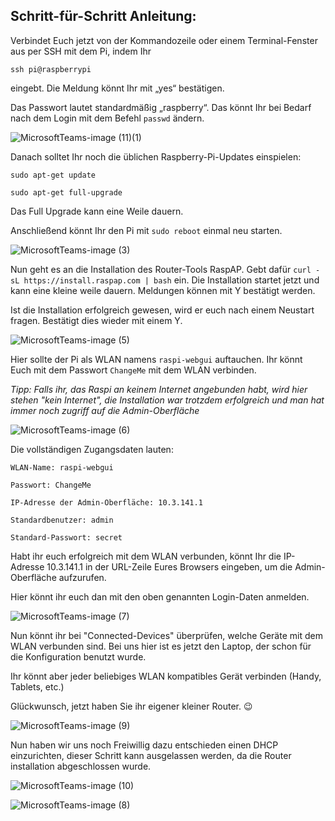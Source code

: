## Schritt-für-Schritt Anleitung: 

Verbindet Euch jetzt von der Kommandozeile oder einem Terminal-Fenster aus per SSH mit dem Pi, indem Ihr

`ssh pi@raspberrypi`

eingebt. Die Meldung könnt Ihr mit „yes“ bestätigen. 

Das Passwort lautet standardmäßig „raspberry“. Das könnt Ihr bei Bedarf nach dem Login mit dem Befehl `passwd` ändern.


![MicrosoftTeams-image (11)(1)](https://user-images.githubusercontent.com/89446428/139813644-96e0cb7e-ca27-4065-8680-eb661c10c51f.jpg)

Danach solltet Ihr noch die üblichen Raspberry-Pi-Updates einspielen:

`sudo apt-get update`

`sudo apt-get full-upgrade`

Das Full Upgrade kann eine Weile dauern. 

Anschließend könnt Ihr den Pi mit
`sudo reboot`
einmal neu starten.

![MicrosoftTeams-image (3)](https://user-images.githubusercontent.com/89446428/138842658-8d57187f-65f1-4912-9861-3fa60d2cbd12.jpg)

Nun geht es an die Installation des Router-Tools RaspAP.  Gebt dafür
`curl -sL https://install.raspap.com | bash` ein. 
Die Installation startet jetzt und kann eine kleine weile dauern. Meldungen können mit Y bestätigt werden. 

Ist die Installation erfolgreich gewesen, wird er euch nach einem Neustart fragen. Bestätigt dies wieder mit einem Y. 

![MicrosoftTeams-image (5)](https://user-images.githubusercontent.com/89446428/138842645-4b5d3818-e091-42b5-b7d0-e1172e4de27b.jpg)

Hier sollte der Pi als WLAN namens `raspi-webgui` auftauchen. Ihr könnt Euch mit dem Passwort `ChangeMe` mit dem WLAN verbinden.

*Tipp: Falls ihr, das Raspi an keinem Internet angebunden habt, wird hier stehen "kein Internet", die Installation war trotzdem erfolgreich und man hat immer noch zugriff auf die Admin-Oberfläche*


![MicrosoftTeams-image (6)](https://user-images.githubusercontent.com/89446428/138841017-d02363cf-2aad-4524-8b84-c52426d5c29f.png)

Die vollständigen Zugangsdaten lauten:

`WLAN-Name: raspi-webgui`

`Passwort: ChangeMe`

`IP-Adresse der Admin-Oberfläche: 10.3.141.1`

`Standardbenutzer: admin`

`Standard-Passwort: secret`

Habt ihr euch erfolgreich mit dem WLAN verbunden, könnt Ihr die IP-Adresse 10.3.141.1 in der URL-Zeile Eures Browsers eingeben, um die Admin-Oberfläche aufzurufen.

Hier könnt ihr euch dan mit den oben genannten Login-Daten anmelden. 

![MicrosoftTeams-image (7)](https://user-images.githubusercontent.com/89446428/138842332-8f780cd0-e940-4a5c-88d7-ed82d90c345e.jpg)

Nun könnt ihr bei "Connected-Devices" überprüfen, welche Geräte mit dem WLAN verbunden sind. 
Bei uns hier ist es jetzt den Laptop, der schon für die Konfiguration benutzt wurde. 

Ihr könnt aber jeder beliebiges WLAN kompatibles Gerät verbinden (Handy, Tablets, etc.) 

Glückwunsch, jetzt haben Sie ihr eigener kleiner Router. :wink:

![MicrosoftTeams-image (9)](https://user-images.githubusercontent.com/89446428/138843416-3c832a6e-d800-4748-93f8-61301b383b01.jpg)

Nun haben wir uns noch Freiwillig dazu entschieden einen DHCP einzurichten, dieser Schritt kann ausgelassen werden, da die Router installation abgeschlossen wurde. 

![MicrosoftTeams-image (10)](https://user-images.githubusercontent.com/89446428/138843424-e1f35be6-6115-49dd-9514-a7046014eff6.jpg)


![MicrosoftTeams-image (8)](https://user-images.githubusercontent.com/89446428/138842948-fd450bcb-ec31-4ed7-8ca7-703c2d03a6f5.jpg)
